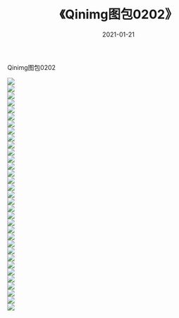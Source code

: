 ﻿---
layout: post
title:  《Qinimg图包0202》
date:   2021-01-21
img: http://imgx.orgx.ga/Qinimg图包/Qinimg图包0202/000.jpg
categories: [美女, 清纯, 唯美]
---

Qinimg图包0202

 ![](http://imgx.orgx.ga/Qinimg图包/Qinimg图包0202/001.jpg) <br>![](http://imgx.orgx.ga/Qinimg图包/Qinimg图包0202/002.jpg) <br>![](http://imgx.orgx.ga/Qinimg图包/Qinimg图包0202/003.jpg) <br>![](http://imgx.orgx.ga/Qinimg图包/Qinimg图包0202/004.jpg) <br>![](http://imgx.orgx.ga/Qinimg图包/Qinimg图包0202/005.jpg) <br>![](http://imgx.orgx.ga/Qinimg图包/Qinimg图包0202/006.jpg) <br>![](http://imgx.orgx.ga/Qinimg图包/Qinimg图包0202/007.jpg) <br>![](http://imgx.orgx.ga/Qinimg图包/Qinimg图包0202/008.jpg) <br>![](http://imgx.orgx.ga/Qinimg图包/Qinimg图包0202/009.jpg) <br>![](http://imgx.orgx.ga/Qinimg图包/Qinimg图包0202/010.jpg) <br>![](http://imgx.orgx.ga/Qinimg图包/Qinimg图包0202/011.jpg) <br>![](http://imgx.orgx.ga/Qinimg图包/Qinimg图包0202/012.jpg) <br>![](http://imgx.orgx.ga/Qinimg图包/Qinimg图包0202/013.jpg) <br>![](http://imgx.orgx.ga/Qinimg图包/Qinimg图包0202/014.jpg) <br>![](http://imgx.orgx.ga/Qinimg图包/Qinimg图包0202/015.jpg) <br>![](http://imgx.orgx.ga/Qinimg图包/Qinimg图包0202/016.jpg) <br>![](http://imgx.orgx.ga/Qinimg图包/Qinimg图包0202/017.jpg) <br>![](http://imgx.orgx.ga/Qinimg图包/Qinimg图包0202/018.jpg) <br>![](http://imgx.orgx.ga/Qinimg图包/Qinimg图包0202/019.jpg) <br>![](http://imgx.orgx.ga/Qinimg图包/Qinimg图包0202/020.jpg) <br>![](http://imgx.orgx.ga/Qinimg图包/Qinimg图包0202/021.jpg) <br>![](http://imgx.orgx.ga/Qinimg图包/Qinimg图包0202/022.jpg) <br>![](http://imgx.orgx.ga/Qinimg图包/Qinimg图包0202/023.jpg) <br>![](http://imgx.orgx.ga/Qinimg图包/Qinimg图包0202/024.jpg) <br>![](http://imgx.orgx.ga/Qinimg图包/Qinimg图包0202/025.jpg) <br>![](http://imgx.orgx.ga/Qinimg图包/Qinimg图包0202/026.jpg) <br>![](http://imgx.orgx.ga/Qinimg图包/Qinimg图包0202/027.jpg) <br>![](http://imgx.orgx.ga/Qinimg图包/Qinimg图包0202/028.jpg) <br>![](http://imgx.orgx.ga/Qinimg图包/Qinimg图包0202/029.jpg) <br>![](http://imgx.orgx.ga/Qinimg图包/Qinimg图包0202/030.jpg) <br>![](http://imgx.orgx.ga/Qinimg图包/Qinimg图包0202/031.jpg) <br>![](http://imgx.orgx.ga/Qinimg图包/Qinimg图包0202/032.jpg) <br>![](http://imgx.orgx.ga/Qinimg图包/Qinimg图包0202/033.jpg) <br>